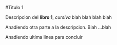 #Titulo 1

Descripcion del **libro 1**, *cursiva* blah blah blah blah

Anadiendo otra parte a la descripcion. Blah ...blah

Anadiendo ultima linea para concluir
